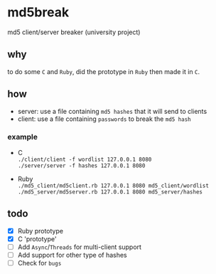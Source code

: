 # md5break

md5 client/server breaker (university project)

## why

to do some `C` and `Ruby`, did the prototype in `Ruby` then made it in `C`.

## how

- server: use a file containing `md5 hashes` that it will send to clients
- client: use a file containing `passwords` to break the `md5 hash`

### example

- C  
`./client/client -f wordlist 127.0.0.1 8080`  
`./server/server -f hashes 127.0.0.1 8080`  

- Ruby  
`./md5_client/md5client.rb 127.0.0.1 8080 md5_client/wordlist`  
`./md5_server/md5server.rb 127.0.0.1 8080 md5_server/hashes`  

## todo

- [X] Ruby prototype
- [X] C 'prototype'
- [ ] Add `Async`/`Threads` for multi-client support
- [ ] Add support for other type of hashes
- [ ] Check for `bugs`
